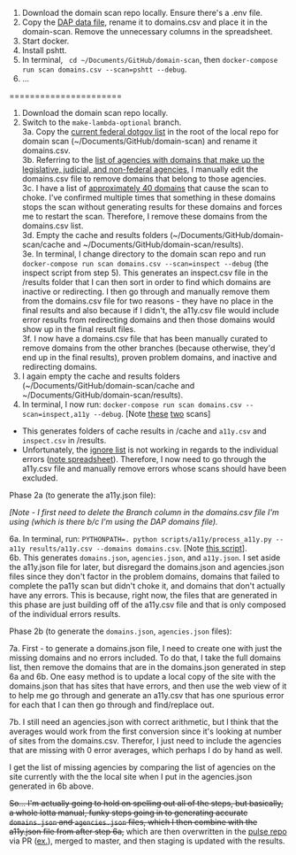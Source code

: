 
1. Download the domain scan repo locally.  Ensure there's a .env file.  
2. Copy the [DAP data file](https://pulse.cio.gov/data/domains/analytics.csv), rename it to domains.csv and place it in the domain-scan.  Remove the unnecessary columns in the spreadsheet.  
3. Start docker. 
4. Install pshtt. 
4. In terminal, ` cd ~/Documents/GitHub/domain-scan`, then `docker-compose run scan domains.csv --scan=pshtt --debug`.  
5. ...


======================


1. Download the domain scan repo locally.  
2. Switch to the `make-lambda-optional` branch.  
3a. Copy the [current federal dotgov list](https://github.com/GSA/data/blob/gh-pages/dotgov-domains/current-federal.csv) in the root of the local repo for domain scan (~/Documents/GitHub/domain-scan) and rename it domains.csv.  
3b. Referring to the [list of agencies with domains that make up the legislative, judicial, and non-federal agencies](https://github.com/18F/domain-scan/blob/make-lambda-optional/scripts/a11y/process_a11y.py#L20-L35), I manually edit the domains.csv file to remove domains that belong to those agencies.  
3c.  I have a list of [approximately 40 domains](https://github.com/18F/domain-scan/issues/110) that cause the scan to choke. I've confirmed multiple times that something in these domains stops the scan without generating results for these domains and forces me to restart the scan.  Therefore, I remove these domains from the domains.csv list.  
3d. Empty the cache and results folders (~/Documents/GitHub/domain-scan/cache and ~/Documents/GitHub/domain-scan/results).  
3e. In terminal, I change directory to the domain scan repo and run `docker-compose run scan domains.csv --scan=inspect --debug` (the inspect script from step 5).  This generates an inspect.csv file in the /results folder that I can then sort in order to find which domains are inactive or redirecting.  I then go through and manually remove them from the domains.csv file for two reasons - they have no place in the final results and also because if I didn't, the a11y.csv file would include error results from redirecting domains and then those domains would show up in the final result files.  
3f. I now have a domains.csv file that has been manually curated to remove domains from the other branches (because otherwise, they'd end up in the final results), proven problem domains, and inactive and redirecting domains.  
4. I again empty the cache and results folders (~/Documents/GitHub/domain-scan/cache and ~/Documents/GitHub/domain-scan/results).  
5. In terminal, I now run: `docker-compose run scan domains.csv --scan=inspect,a11y --debug`.    [Note [these](https://github.com/18F/domain-scan/blob/make-lambda-optional/scanners/a11y.py) [two](https://github.com/18F/domain-scan/blob/make-lambda-optional/scanners/inspect.py) scans]
  * This generates folders of cache results in /cache and `a11y.csv` and `inspect.csv` in /results. 
  * Unfortunately, the [ignore list](https://github.com/18F/domain-scan/blob/master/scanners/a11y.py#L65-L101) is not working in regards to the individual errors ([note spreadsheet](https://docs.google.com/spreadsheets/d/1IGpMCTzUZl4uavAsfyUPLjeUt227rKkKnmNMp0bpbkM/edit#gid=0)).  Therefore, I now need to go through the a11y.csv file and manually remove errors whose scans should have been excluded.  

Phase 2a (to generate the a11y.json file):  

_[Note - I first need to delete the Branch column in the domains.csv file I'm using (which is there b/c I'm using the DAP domains file)._  

6a. In terminal, run: `PYTHONPATH=. python scripts/a11y/process_a11y.py --a11y results/a11y.csv --domains domains.csv`.   [Note [this script](https://github.com/18F/domain-scan/blob/make-lambda-optional/scripts/a11y/process_a11y.py)].  
6b. This generates `domains.json`, `agencies.json`, and `a11y.json`.  I set aside the a11y.json file for later, but disregard the domains.json and agencies.json files since they don't factor in the problem domains, domains that failed to complete the pa11y scan but didn't choke it, and domains that don't actually have any errors.  This is because, right now, the files that are generated in this phase are just building off of the a11y.csv file and that is only composed of the individual errors results.  

Phase 2b (to generate the `domains.json`, `agencies.json` files):  

7a.  First - to generate a domains.json file, I need to create one with just the missing domains and no errors included.  To do that, I take the full domains list, then remove the domains that are in the domains.json generated in step 6a and 6b.  One easy method is to update a local copy of the site with the domains.json that has sites that have errors, and then use the web view of it to help me go through and generate an a11y.csv that has one spurious error for each that I can then go through and find/replace out.  

7b. I still need an agencies.json with correct arithmetic, but I think that the averages would work from the first conversion since it's looking at number of sites from the domains.csv.  Therefor, I just need to include the agencies that are missing with 0 error averages, which perhaps I do by hand as well.  

I get the list of missing agencies by comparing the list of agencies on the site currently with the the local site when I put in the agencies.json generated in 6b above. 



~~So... I'm actually going to hold on spelling out all of the steps, but basically, a whole lotta manual, funky steps going in to generating accurate `domains.json` and `agencies.json` files, which I then combine with the a11y.json file from after step 6a,~~ which are then overwritten in the [pulse repo](https://github.com/18F/pulse/tree/master/static/data/tables/accessibility) via PR ([ex.](https://github.com/18F/pulse/pull/581)), merged to master, and then staging is updated with the results.  

